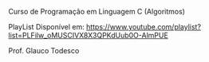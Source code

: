 Curso de Programação em Linguagem C (Algoritmos)

PlayList Disponível em: https://www.youtube.com/playlist?list=PLFilw_oMUSCIVX8X3QPKdUub0O-AlmPUE

Prof. Glauco Todesco
